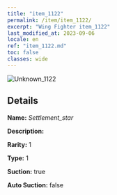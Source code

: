 ```yaml
---
title: "item_1122"
permalink: /item/item_1122/
excerpt: "Wing Fighter item_1122"
last_modified_at: 2023-09-06
locale: en
ref: "item_1122.md"
toc: false
classes: wide
---
```



 ![Unknown_1122](/images/item/Settlement_star_p.png)



## Details

 **Name:** *Settlement_star* 

 **Description:** 

 **Rarity:** 1 

 **Type:** 1 

 **Suction:** true 

 **Auto Suction:** false 


